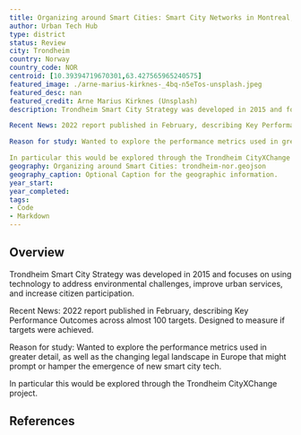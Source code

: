 ```yaml
---
title: Organizing around Smart Cities: Smart City Networks in Montreal, Trondheim, and Tokyo-Trondheim
author: Urban Tech Hub
type: district
status: Review
city: Trondheim
country: Norway
country_code: NOR
centroid: [10.39394719670301,63.427565965240575]
featured_image: ./arne-marius-kirknes-_4bq-n5eTos-unsplash.jpeg
featured_desc: nan
featured_credit: Arne Marius Kirknes (Unsplash)
description: Trondheim Smart City Strategy was developed in 2015 and focuses on using technology to address environmental challenges, improve urban services, and increase citizen participation. 

Recent News: 2022 report published in February, describing Key Performance Outcomes across almost 100 targets. Designed to measure if targets were achieved. 

Reason for study: Wanted to explore the performance metrics used in greater detail, as well as the changing legal landscape in Europe that might prompt or hamper the emergence of new smart city tech. 

In particular this would be explored through the Trondheim CityXChange project. 
geography: Organizing around Smart Cities: trondheim-nor.geojson
geography_caption: Optional Caption for the geographic information.
year_start:
year_completed:
tags:
- Code
- Markdown
---
```


## Overview

Trondheim Smart City Strategy was developed in 2015 and focuses on using technology to address environmental challenges, improve urban services, and increase citizen participation.

Recent News: 2022 report published in February, describing Key Performance Outcomes across almost 100 targets. Designed to measure if targets were achieved.

Reason for study: Wanted to explore the performance metrics used in greater detail, as well as the changing legal landscape in Europe that might prompt or hamper the emergence of new smart city tech.

In particular this would be explored through the Trondheim CityXChange project.

## References
